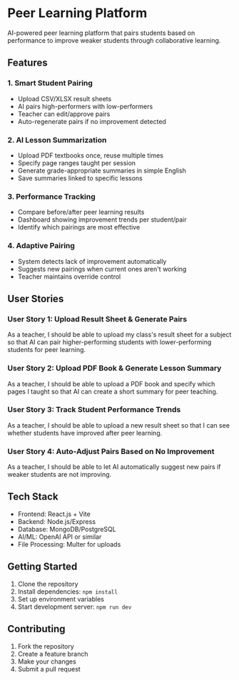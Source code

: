 # Peer Learning Platform

AI-powered peer learning platform that pairs students based on performance to improve weaker students through collaborative learning.

## Features

### 1. Smart Student Pairing
- Upload CSV/XLSX result sheets
- AI pairs high-performers with low-performers
- Teacher can edit/approve pairs
- Auto-regenerate pairs if no improvement detected

### 2. AI Lesson Summarization  
- Upload PDF textbooks once, reuse multiple times
- Specify page ranges taught per session
- Generate grade-appropriate summaries in simple English
- Save summaries linked to specific lessons

### 3. Performance Tracking
- Compare before/after peer learning results
- Dashboard showing improvement trends per student/pair
- Identify which pairings are most effective

### 4. Adaptive Pairing
- System detects lack of improvement automatically
- Suggests new pairings when current ones aren't working
- Teacher maintains override control

## User Stories

### User Story 1: Upload Result Sheet & Generate Pairs
As a teacher, I should be able to upload my class's result sheet for a subject so that AI can pair higher-performing students with lower-performing students for peer learning.

### User Story 2: Upload PDF Book & Generate Lesson Summary
As a teacher, I should be able to upload a PDF book and specify which pages I taught so that AI can create a short summary for peer teaching.

### User Story 3: Track Student Performance Trends
As a teacher, I should be able to upload a new result sheet so that I can see whether students have improved after peer learning.

### User Story 4: Auto-Adjust Pairs Based on No Improvement
As a teacher, I should be able to let AI automatically suggest new pairs if weaker students are not improving.

## Tech Stack

- Frontend: React.js + Vite
- Backend: Node.js/Express
- Database: MongoDB/PostgreSQL
- AI/ML: OpenAI API or similar
- File Processing: Multer for uploads

## Getting Started

1. Clone the repository
2. Install dependencies: `npm install`
3. Set up environment variables
4. Start development server: `npm run dev`

## Contributing

1. Fork the repository
2. Create a feature branch
3. Make your changes
4. Submit a pull request
